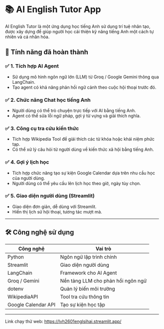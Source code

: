 # 📚 AI English Tutor App

AI English Tutor là một ứng dụng học tiếng Anh sử dụng trí tuệ nhân tạo, được xây dựng để giúp người học cải thiện kỹ năng tiếng Anh một cách tự nhiên và cá nhân hóa.

## 🚀 Tính năng đã hoàn thành

### ✅ 1. Tích hợp AI Agent
- Sử dụng mô hình ngôn ngữ lớn (LLM) từ Groq / Google Gemini thông qua LangChain.
- Tạo agent có khả năng phản hồi ngữ cảnh theo cuộc hội thoại trước đó.

### ✅ 2. Chức năng Chat học tiếng Anh
- Người dùng có thể trò chuyện trực tiếp với AI bằng tiếng Anh.
- Agent có thể sửa lỗi ngữ pháp, gợi ý từ vựng và giải thích nghĩa.

### ✅ 3. Công cụ tra cứu kiến thức
- Tích hợp Wikipedia Tool để giải thích các từ khóa hoặc khái niệm phức tạp.
- Có thể xử lý câu hỏi từ người dùng về kiến thức xã hội bằng tiếng Anh.

### ✅ 4. Gợi ý lịch học
- Tích hợp chức năng tạo sự kiện Google Calendar dựa trên nhu cầu học của người dùng.
- Người dùng có thể yêu cầu lên lịch học theo giờ, ngày tùy chọn.

### ✅ 5. Giao diện người dùng (Streamlit)
- Giao diện đơn giản, dễ dùng với Streamlit.
- Hiển thị lịch sử hội thoại, tương tác mượt mà.

---

## 🛠️ Công nghệ sử dụng

| Công nghệ | Vai trò |
|----------|---------|
| Python | Ngôn ngữ lập trình chính |
| Streamlit | Giao diện người dùng |
| LangChain | Framework cho AI Agent |
| Groq / Gemini | Nền tảng LLM cho phản hồi ngôn ngữ |
| dotenv | Quản lý biến môi trường |
| WikipediaAPI | Tool tra cứu thông tin |
| Google Calendar API | Tạo sự kiện học tập |

---

Link chạy thử web: https://lvh2601englsihai.streamlit.app/
